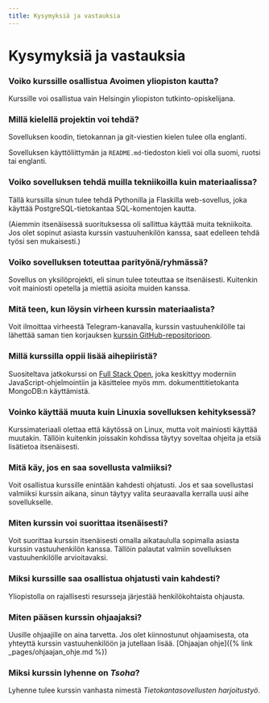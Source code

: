 ```yaml
---
title: Kysymyksiä ja vastauksia
---
```


# Kysymyksiä ja vastauksia

### Voiko kurssille osallistua Avoimen yliopiston kautta?

Kurssille voi osallistua vain Helsingin yliopiston tutkinto-opiskelijana.

### Millä kielellä projektin voi tehdä?

Sovelluksen koodin, tietokannan ja git-viestien kielen tulee olla englanti.

Sovelluksen käyttöliittymän ja `README.md`-tiedoston kieli voi olla suomi, ruotsi tai englanti.

### Voiko sovelluksen tehdä muilla tekniikoilla kuin materiaalissa?

Tällä kurssilla sinun tulee tehdä Pythonilla ja Flaskilla web-sovellus, joka käyttää PostgreSQL-tietokantaa SQL-komentojen kautta.

(Aiemmin itsenäisessä suorituksessa oli sallittua käyttää muita tekniikoita. Jos olet sopinut asiasta kurssin vastuuhenkilön kanssa, saat edelleen tehdä työsi sen mukaisesti.)

### Voiko sovelluksen toteuttaa parityönä/ryhmässä?

Sovellus on yksilöprojekti, eli sinun tulee toteuttaa se itsenäisesti. Kuitenkin voit mainiosti opetella ja miettiä asioita muiden kanssa.

### Mitä teen, kun löysin virheen kurssin materiaalista?

Voit ilmoittaa virheestä Telegram-kanavalla, kurssin vastuuhenkilölle tai lähettää saman tien korjauksen [kurssin GitHub-repositorioon](https://github.com/hy-tsoha/materiaali/).

### Millä kurssilla oppii lisää aihepiiristä?

Suositeltava jatkokurssi on [Full Stack Open](https://fullstackopen.com/), joka keskittyy moderniin JavaScript-ohjelmointiin ja käsittelee myös mm. dokumenttitietokanta MongoDB:n käyttämistä.

### Voinko käyttää muuta kuin Linuxia sovelluksen kehityksessä?

Kurssimateriaali olettaa että käytössä on Linux, mutta voit mainiosti käyttää muutakin. Tällöin kuitenkin joissakin kohdissa täytyy soveltaa ohjeita ja etsiä lisätietoa itsenäisesti.

### Mitä käy, jos en saa sovellusta valmiiksi?

Voit osallistua kurssille enintään kahdesti ohjatusti. Jos et saa sovellustasi valmiiksi kurssin aikana, sinun täytyy valita seuraavalla kerralla uusi aihe sovellukselle.

### Miten kurssin voi suorittaa itsenäisesti?

Voit suorittaa kurssin itsenäisesti omalla aikataululla sopimalla asiasta kurssin vastuuhenkilön kanssa. Tällöin palautat valmiin sovelluksen vastuuhenkilölle arvioitavaksi.

### Miksi kurssille saa osallistua ohjatusti vain kahdesti?

Yliopistolla on rajallisesti resursseja järjestää henkilökohtaista ohjausta.

### Miten pääsen kurssin ohjaajaksi?

Uusille ohjaajille on aina tarvetta. Jos olet kiinnostunut ohjaamisesta, ota yhteyttä kurssin vastuuhenkilöön ja jutellaan lisää. [Ohjaajan ohje]({% link _pages/ohjaajan_ohje.md %})

### Miksi kurssin lyhenne on _Tsoha_?

Lyhenne tulee kurssin vanhasta nimestä _Tietokantasovellusten harjoitustyö_.
